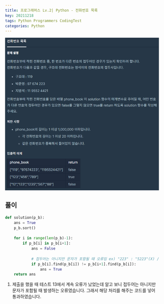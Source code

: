 ```yaml
---
title: 프로그래머스 Lv.2| Python - 전화번호 목록
key: 20211218
tags: Python Programmers CodingTest
categories: Python
---
```


![pg](/assets/images/post/2021-12-18-pg1.png)

## 풀이
~~~python
def solution(p_b):
    ans = True
    p_b.sort()

    for i in range(len(p_b)-1):
        if p_b[i] in p_b[i+1]:
            ans = False
            
            # 접두어는 아니지만 문자가 포함될 때 오류임 ex) "223" : "5223"(X) / "2235"(O)
            if p_b[i].find(p_b[i]) != p_b[i+1].find(p_b[i]):
                ans = True
    return ans
~~~ 

1. 제출을 했을 때 테스트 13에서 계속 오류가 났었는데 알고 보니 접두어는 아니지만 문자가 포함될 때 발생하는 오류였습니다. 그래서 해당 처리를 해주는 코드를 넣어 통과하였습니다.  
